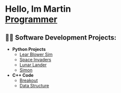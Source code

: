 <h1>Hello, Im Martin<br/><a href="https://github.com/ArthurTheAardvar">Programmer</a>
  
<h2>👨‍💻 Software Development Projects:</h2>

- <b>Python Projects</b>
  - [Lear Blower Sim](https://github.com/ArthurTheAardvar/Leaf-Blower)
  - [Space Invaders](https://github.com/ArthurTheAardvar/Space-Invader)
  - [Lunar Lander](https://github.com/ArthurTheAardvar/Moon-Lander-Test-1)
  - [Simon](https://github.com/ArthurTheAardvar/Simon/blob/master/Simon/Simon.py)
- <b>C++ Code</b>
  - [Breakout]([https://github.com/joshmadakor1/4chan-Image-Analysis-Middleware-C964](https://github.com/ArthurTheAardvar/Breakout))
  - [Data Structure](https://github.com/ArthurTheAardvar/Data-Structures-C-)
  




<!--
**joshmadakor1/joshmadakor1** is a ✨ _special_ ✨ repository because its `README.md` (this file) appears on your GitHub profile.

Here are some ideas to get you started:

- 🔭 I’m currently working on ...
- 🌱 I’m currently learning ...
- 👯 I’m looking to collaborate on ...
- 🤔 I’m looking for help with ...
- 💬 Ask me about ...
- 📫 How to reach me: ...
- 😄 Pronouns: ...
- ⚡ Fun fact: ...
-->
